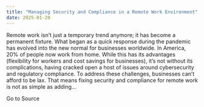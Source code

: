 ```yaml
---
title: "Managing Security and Compliance in a Remote Work Environment"
date: 2025-01-20
---
```


Remote work isn’t just a temporary trend anymore; it has become a permanent fixture. What began as a quick response during the pandemic has evolved into the new normal for businesses worldwide. In America, 20% of people now work from home. While this has its advantages (flexibility for workers and cost savings for businesses), it’s not without its complications, having cracked open a host of issues around cybersecurity and regulatory compliance. To address these challenges, businesses can’t afford to be lax. That means fixing security and compliance for remote work is not as simple as adding...

Go to Source

